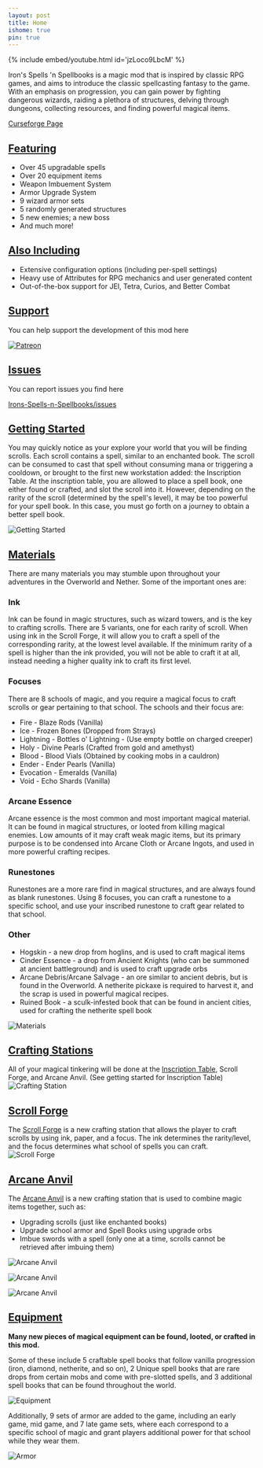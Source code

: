 ```yaml
---
layout: post
title: Home
ishome: true
pin: true
---
```


{% include embed/youtube.html id='jzLoco9LbcM' %}

Iron's Spells 'n Spellbooks is a magic mod that is inspired by classic RPG games, and aims to introduce the classic spellcasting fantasy to the game. With an emphasis on progression, you can gain power by fighting dangerous wizards, raiding a plethora of structures, delving through dungeons, collecting resources, and finding powerful magical items.

<a href="https://www.curseforge.com/minecraft/mc-mods/irons-spells-n-spellbooks" target="_blank">Curseforge Page</a>

## <u>Featuring</u>
- Over 45 upgradable spells
- Over 20 equipment items
- Weapon Imbuement System
- Armor Upgrade System
- 9 wizard armor sets
- 5 randomly generated structures
- 5 new enemies; a new boss
- And much more!

## <u>Also Including</u>
- Extensive configuration options (including per-spell settings)
- Heavy use of Attributes for RPG mechanics and user generated content
- Out-of-the-box support for JEI, Tetra, Curios, and Better Combat

## <u>Support</u>
You can help support the development of this mod here

<a href="https://www.patreon.com/Iron431">![Patreon](/img/patreon.png)</a>

## <u>Issues</u>
You can report issues you find here

<a href="https://github.com/iron431/Irons-Spells-n-Spellbooks/issues" target="_blank">Irons-Spells-n-Spellbooks/issues</a>

## <u>Getting Started</u>
You may quickly notice as your explore your world that you will be finding scrolls. Each scroll contains a spell, similar to an enchanted book. The scroll can be consumed to cast that spell without consuming mana or triggering a cooldown, or brought to the first new workstation added: the Inscription Table. At the inscription table, you are allowed to place a spell book, one either found or crafted, and slot the scroll into it. However, depending on the rarity of the scroll (determined by the spell's level), it may be too powerful for your spell book. In this case, you must go forth on a journey to obtain a better spell book.

![Getting Started](/img/getting_started.png)


## <u>Materials</u>
There are many materials you may stumble upon throughout your adventures in the Overworld and Nether. Some of the important ones are:

### Ink
Ink can be found in magic structures, such as wizard towers, and is the key to crafting scrolls. There are 5 variants, one for each rarity of scroll. When using ink in the Scroll Forge, it will allow you to craft a spell of the corresponding rarity, at the lowest level available. If the minimum rarity of a spell is higher than the ink provided, you will not be able to craft it at all, instead needing a higher quality ink to craft its first level.

### Focuses
There are 8 schools of magic, and you require a magical focus to craft scrolls or gear pertaining to that school. The schools and their focus are:
- Fire - Blaze Rods (Vanilla)
- Ice - Frozen Bones (Dropped from Strays)
- Lightning - Bottles o' Lightning - (Use empty bottle on charged creeper)
- Holy - Divine Pearls (Crafted from gold and amethyst)
- Blood - Blood Vials (Obtained by cooking mobs in a cauldron)
- Ender - Ender Pearls (Vanilla)
- Evocation - Emeralds (Vanilla)
- Void - Echo Shards (Vanilla)

### Arcane Essence
Arcane essence is the most common and most important magical material. It can be found in magical structures, or looted from killing magical enemies. Low amounts of it may craft weak magic items, but its primary purpose is to be condensed into Arcane Cloth or Arcane Ingots, and used in more powerful crafting recipes.

### Runestones
Runestones are a more rare find in magical structures, and are always found as blank runestones. Using 8 focuses, you can craft a runestone to a specific school, and use your inscribed runestone to craft gear related to that school.

### Other
- Hogskin - a new drop from hoglins, and is used to craft magical items
- Cinder Essence - a drop from Ancient Knights (who can be summoned at ancient battleground) and is used to craft upgrade orbs
- Arcane Debris/Arcane Salvage - an ore similar to ancient debris, but is found in the Overworld. A netherite pickaxe is required to harvest it, and the scrap is used in powerful magical recipes.
- Ruined Book - a sculk-infested book that can be found in ancient cities, used for crafting the netherite spell book

![Materials](/img/materials.png)

## <u>Crafting Stations</u>
All of your magical tinkering will be done at the <a href="./blocks/#irons_spellbooks:inscription_table">Inscription Table</a>, Scroll Forge, and Arcane Anvil. (See getting started for Inscription Table)
![Crafting Station](/img/crafting_station.png)

## <u>Scroll Forge</u>
The <a href="./blocks/#irons_spellbooks:scroll_forge">Scroll Forge</a> is a new crafting station that allows the player to craft scrolls by using ink, paper, and a focus. The ink determines the rarity/level, and the focus determines what school of spells you can craft.
![Scroll Forge](/img/scroll_forge.png)

## <u>Arcane Anvil</u>
The <a href="./blocks/#irons_spellbooks:arcane_anvil">Arcane Anvil</a> is a new crafting station that is used to combine magic items together, such as:
- Upgrading scrolls (just like enchanted books)
- Upgrade school armor and Spell Books using upgrade orbs
- Imbue swords with a spell (only one at a time, scrolls cannot be retrieved after imbuing them)

![Arcane Anvil](/img/arcane_anvil.png)

![Arcane Anvil](/img/arcane_anvil2.png)
 
![Arcane Anvil](/img/arcane_anvil3.png)

## <u>Equipment</u>
**Many new pieces of magical equipment can be found, looted, or crafted in this mod.**

Some of these include 5 craftable spell books that follow vanilla progression (iron, diamond, netherite, and so on), 2 Unique spell books that are rare drops from certain mobs and come with pre-slotted spells, and 3 additional spell books that can be found throughout the world.

![Equipment](/img/equipment.png)

Additionally, 9 sets of armor are added to the game, including an early game, mid game, and 7 late game sets, where each correspond to a specific school of magic and grant players additional power for that school while they wear them.

![Armor](/img/armor.png)
